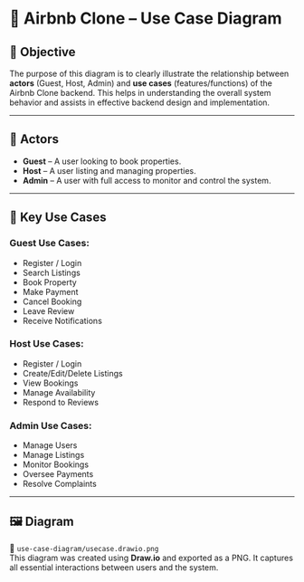 # 📌 Airbnb Clone – Use Case Diagram

## 🎯 Objective

The purpose of this diagram is to clearly illustrate the relationship between **actors** (Guest, Host, Admin) and **use cases** (features/functions) of the Airbnb Clone backend. This helps in understanding the overall system behavior and assists in effective backend design and implementation.

---

## 👥 Actors

- **Guest** – A user looking to book properties.
- **Host** – A user listing and managing properties.
- **Admin** – A user with full access to monitor and control the system.

---

## 🧩 Key Use Cases

### Guest Use Cases:
- Register / Login
- Search Listings
- Book Property
- Make Payment
- Cancel Booking
- Leave Review
- Receive Notifications

### Host Use Cases:
- Register / Login
- Create/Edit/Delete Listings
- View Bookings
- Manage Availability
- Respond to Reviews

### Admin Use Cases:
- Manage Users
- Manage Listings
- Monitor Bookings
- Oversee Payments
- Resolve Complaints

---

## 🖼️ Diagram

📁 `use-case-diagram/usecase.drawio.png`  
This diagram was created using **Draw.io** and exported as a PNG. It captures all essential interactions between users and the system.

